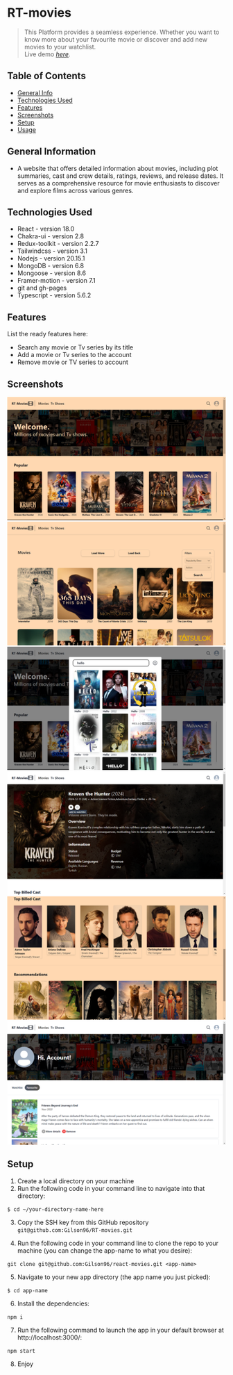 # RT-movies
> This Platform provides a seamless experience. Whether you want to know more about your favourite movie or discover and add new movies to your watchlist.  
> Live demo [_here_](https://gilson96.github.io/RT-movies/#/).

## Table of Contents
* [General Info](#general-information)
* [Technologies Used](#technologies-used)
* [Features](#features)
* [Screenshots](#screenshots)
* [Setup](#setup)
* [Usage](#usage)

## General Information
- A website that offers detailed
information about movies, including plot
summaries, cast and crew details,
ratings, reviews, and release dates. It
serves as a comprehensive resource for
movie enthusiasts to discover and
explore films across various genres.


## Technologies Used
- React - version 18.0
- Chakra-ui - version 2.8
- Redux-toolkit - version 2.2.7
- Tailwindcss - version 3.1
- Nodejs - version 20.15.1
- MongoDB - version 6.8
- Mongoose - version 8.6
- Framer-motion - version 7.1
- git and gh-pages
- Typescript - version 5.6.2

## Features
List the ready features here:
- Search any movie or Tv series by its title
- Add a movie or Tv series to the account
- Remove movie or TV series to account

## Screenshots
![Example screenshot](https://github.com/Gilson96/RT-movies/blob/master/src/assets/Screenshot_home.png)
![Example screenshot](https://github.com/Gilson96/RT-movies/blob/master/src/assets/Screenshot_List.png)
![Example screenshot](https://github.com/Gilson96/RT-movies/blob/master/src/assets/Screenshot_Search.png)
![Example screenshot](https://github.com/Gilson96/RT-movies/blob/master/src/assets/Screenshot_Movie.png)
![Example screenshot](https://github.com/Gilson96/RT-movies/blob/master/src/assets/Screenshot_Actors.png)
![Example screenshot](https://github.com/Gilson96/RT-movies/blob/master/src/assets/Screenshot_Account.png)

## Setup
1. Create a local directory on your machine
2. Run the following code in your command line to navigate into that directory: 

```shell 
$ cd ~/your-directory-name-here
```
3. Copy the SSH key from this GitHub repository `git@github.com:Gilson96/RT-movies.git`

4. Run the following code in your command line to clone the repo to your machine (you can change the app-name to what you desire):  

```shell 
git clone git@github.com:Gilson96/react-movies.git <app-name>
```
5. Navigate to your new app directory (the app name you just picked):

```shell 
$ cd app-name
```
6. Install the dependencies:

```shell 
npm i
```
7. Run the following command to launch the app in your default browser at http://localhost:3000/:

```shell 
npm start
```
8. Enjoy
